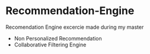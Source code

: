 # Recommendation-Engine

Recomendation Engine excercie made during my master

* Non Personalized Recommendation
* Collaborative Filtering Engine
